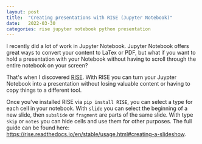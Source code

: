 ```yaml
---
layout: post
title:  "Creating presentations with RISE (Jupyter Notebook)"
date:   2022-03-30
categories: rise jupyter notebook python presentation
---
```


I recently did a lot of work in Jupyter Notebook. Jupyter Notebook offers great ways to convert your content to LaTex or PDF, but what if you want to hold a presentation with your Notebook without having to scroll through the entire notebook on your screen?

That's when I discovered [RISE](https://rise.readthedocs.io). With RISE you can turn your Juypter Notebook into a presentation without losing valuable content or having to copy things to a different tool.

Once you've installed RISE via `pip install RISE`, you can select a type for each cell in your notebook. With `slide` you can select the beginning of a new slide, then `subslide` or `fragment` are parts of the same slide. With type `skip` or `notes` you can hide cells and use them for other purposes. The full guide can be found here: https://rise.readthedocs.io/en/stable/usage.html#creating-a-slideshow.